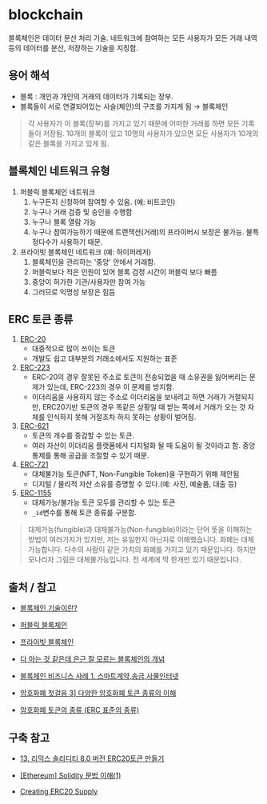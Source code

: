 # blockchain
블록체인은 데이터 분산 처리 기술. 네트워크에 참여하는 모든 사용자가 모든 거래 내역 등의 데이터를 분산, 저장하는 기술을 지칭함.

## 용어 해석
- 블록 : 개인과 개인의 거래의 데이터가 기록되는 장부.
- 블록들이 서로 연결되어있는 사슬(체인)의 구조를 가지게 됨 → 블록체인

> 각 사용자가 이 블록(장부)를 가지고 있기 때문에 어떠한 거래를 하면 모든 기록들이 저장됨. 10개의 블록이 있고 10명의 사용자가 있으면 모든 사용자가 10개의 같은 블록을 가지고 있게 됨.

## 블록체인 네트워크 유형
1. 퍼블릭 블록체인 네트워크
    1. 누구든지 신청하여 참여할 수 있음. (예: 비트코인)
    2. 누구나 거래 검증 및 승인을 수행함
    3. 누구나 블록 열람 가능
    4. 누구나 참여가능하기 때문에 트랜잭션(거래)의 프라이버시 보장은 불가능. 불특정다수가 사용하기 때문.
2. 프라이빗 블록체인 네트워크 (예: 하이퍼레저)
    1. 블록체인을 관리하는 '중앙' 안에서 거래함. 
    2. 퍼블릭보다 적은 인원이 있어 블록 검정 시간이 퍼블릭 보다 빠름
    3. 중앙이 허가한 기관/사용자만 참여 가능
    4. 그러므로 익명성 보장은 힘듬

## ERC 토큰 종류
1. [ERC-20](https://ethereum.org/ko/developers/docs/standards/tokens/erc-20/)
    - 대중적으로 많이 쓰이는 토큰
    - 개발도 쉽고 대부분의 거래소에서도 지원하는 표준
2. [ERC-223](https://github.com/ethereum/eips/issues/223)
    - ERC-20의 경우 잘못된 주소로 토큰이 전송되었을 때 소유권을 잃어버리는 문제가 있는데, ERC-223의 경우 이 문제를 방지함.
	- 이더리움을 사용하지 않는 주소로 이더리움을 보내려고 하면 거래가 거절되지만, ERC20기반 토큰의 경우 똑같은 상황일 때 받는 쪽에서 거래가 오는 것 자체를 인식하지 못해 거절조차 하지 못하는 상황이 벌어짐.
3. [ERC-621](https://github.com/ethereum/EIPs/pull/621)
	- 토큰의 개수를 증감할 수 있는 토큰.
	- 여러 자산이 이더리움 플랫폼에서 디지털화 될 때 도움이 될 것이라고 함. 중앙 통제를 통해 공급을 조절할 수 있기 때문.
4. [ERC-721](https://eips.ethereum.org/EIPS/eip-721)
    - 대체불가능 토큰(NFT, Non-Fungible Token)을 구현하기 위해 제안됨
    - 디지털 / 물리적 자산 소유를 증명할 수 있다.(예: 사진, 예술품, 대출 등)
5. [ERC-1155](https://eips.ethereum.org/EIPS/eip-1155)
	- 대체가능/불가능 토큰 모두를 관리할 수 있는 토큰
	- ```_id```변수를 통해 토큰 종류를 구분함.

> 대체가능(fungible)과 대체불가능(Non-fungible)이라는 단어 뜻을 이해하는 방법이 여러가지가 있지만, 저는 유일한지 아닌지로 이해했습니다. 화폐는 대체가능합니다. 다수의 사람이 같은 가치의 화폐를 가지고 있기 때문입니다. 하지만 모나리자 그림은 대체불가능입니다. 전 세계에 딱 한개만 있기 때문입니다.

## 출처 / 참고
- [블록체인 기술이란?](https://www.ibm.com/kr-ko/topics/what-is-blockchain) 

- [퍼블릭 블록체인](http://wiki.hash.kr/index.php/%ED%8D%BC%EB%B8%94%EB%A6%AD_%EB%B8%94%EB%A1%9D%EC%B2%B4%EC%9D%B8)

- [프라이빗 블록체인](http://wiki.hash.kr/index.php/%ED%94%84%EB%9D%BC%EC%9D%B4%EB%B9%97_%EB%B8%94%EB%A1%9D%EC%B2%B4%EC%9D%B8)

- [다 아는 것 같은데 은근 잘 모르는 블록체인의 개념](https://www.markany.com/kr/portfolio-posts/%EC%9D%80%EA%B7%BC-%EC%9E%98-%EB%AA%A8%EB%A5%B4%EB%8A%94-%EB%B8%94%EB%A1%9D%EC%B2%B4%EC%9D%B8-%EA%B0%9C%EB%85%90/)

- [블록체인 비즈니스 사례 1. 스마트계약,송금,사물인터넷](https://www.markany.com/kr/portfolio-posts/%eb%b8%94%eb%a1%9d%ec%b2%b4%ec%9d%b8-%eb%b9%84%ec%a6%88%eb%8b%88%ec%8a%a4-%ec%82%ac%eb%a1%80-1/)

- [암호화폐 첫걸음 3\] 다양한 암호화폐 토큰 종류의 이해](https://blog.makerdao.com/ko/6-3-%EB%8B%A4%EC%96%91%ED%95%9C-%EC%95%94%ED%98%B8%ED%99%94%ED%8F%90-%ED%86%A0%ED%81%B0-%EC%A2%85%EB%A5%98%EC%9D%98-%EC%9D%B4%ED%95%B4/)

- [암호화폐 토큰의 종류 (ERC 표준의 종류)](https://isnow.tistory.com/248#)

## 구축 참고
- [13. 리믹스 솔리디티 8.0 버전 ERC20토큰 만들기](https://kimsfamily.kr/342)

- [[Ethereum] Solidity 문법 이해(1)](https://d2fault.github.io/2018/03/19/20180319-about-solidity-1/)

- [Creating ERC20 Supply](https://docs.openzeppelin.com/contracts/4.x/erc20-supply)